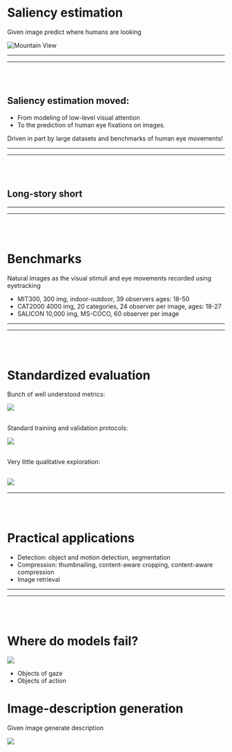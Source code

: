 # Saliency estimation

Given image predict where humans are looking

<img src="http://imagelab.ing.unimore.it/imagelab/uploadedImages/000243.jpg"    
     alt="Mountain View" 
     >
     
----
----
<br><br>

## Saliency estimation moved:
- From modeling of low-level visual attention 
- To the prediction of human eye fixations on images.

Driven in part by large datasets and benchmarks of human eye movements!

----
----
<br><br>


## Long-story short


----
----
<br><br>

# Benchmarks

Natural images as the visual stimuli and eye movements recorded using eyetracking

- MIT300, 300 img, indoor-outdoor, 39 observers ages: 18-50
- CAT2000 4000 img, 20 categories, 24 observer per image, ages: 18-27  
- SALICON 10,000 img, MS-COCO, 60 observer per image  

----
----
<br><br>

# Standardized evaluation
Bunch of well understood metrics:

<img
    src="https://ai2-s2-public.s3.amazonaws.com/figures/2016-11-08/7df5a52a88a7e84ddb645e8361d2e9aa45449e5f/13-Table6-1.png"
    >
<br><br>


Standard training and validation protocols:

<img
    src="https://ai2-s2-public.s3.amazonaws.com/figures/2016-11-08/258fad95e709b6d0572ae6cc99efbbb14d32bdf2/6-Table4-1.png"
    >
    <br><br>

    
Very little qualitative exploration:

<img
    src="https://ai2-s2-public.s3.amazonaws.com/figures/2016-11-08/258fad95e709b6d0572ae6cc99efbbb14d32bdf2/7-Figure6-1.png"
    >
----
----
<br><br>

# Practical applications

- Detection: object and motion detection, segmentation
- Compression: thumbnailing, content-aware cropping, content-aware compression
- Image retrieval

----
----
<br><br>

# Where do models fail?

<img src="https://ai2-s2-public.s3.amazonaws.com/figures/2016-11-08/13b6b5b2e96b2b63f0d35f6e91e22a08d2f4e52c/8-Figure6-1.png"
     >
     
- Objects of gaze
- Objects of action

# Image-description generation
Given image generate description 

<img src="https://ai2-s2-public.s3.amazonaws.com/figures/2016-11-08/11da2d589485685f792a8ac79d4c2e589e5f77bd/0-Figure1-1.png"
     >
